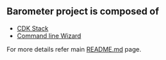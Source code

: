 ## Barometer project is composed of

- [CDK Stack](./cdk-stack)
- [Command line Wizard](./cli-wizard)

For more details refer main [README.md](../README.md) page.